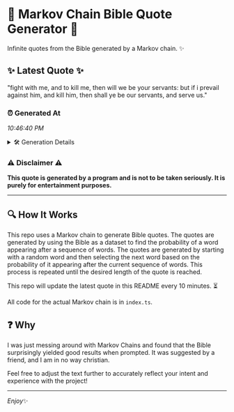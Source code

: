 # 📖 Markov Chain Bible Quote Generator 📖

Infinite quotes from the Bible generated by a Markov chain. ✨

## ✨ Latest Quote ✨
"fight with me, and to kill me, then will we be your servants: but if i prevail against him, and kill him, then shall ye be our servants, and serve us."

### ⏰ Generated At
*10:46:40 PM*

<details>
    <summary>🛠️ Generation Details</summary>
    <p>
        <strong>🌱 Seed:</strong> fight<br>
        <strong>🔄 Iterations:</strong> 30<br>
        <strong>📜 Context History:</strong><br>[ fight ]: with<br>[ fight, with ]: me,<br>[ fight, with, me, ]: and<br>[ fight, with, me,, and ]: to<br>[ fight, with, me,, and, to ]: kill<br>[ fight, with, me,, and, to, kill ]: me,<br>[ with, me,, and, to, kill, me, ]: then<br>[ me,, and, to, kill, me,, then ]: will<br>[ and, to, kill, me,, then, will ]: we<br>[ to, kill, me,, then, will, we ]: be<br>[ kill, me,, then, will, we, be ]: your<br>[ me,, then, will, we, be, your ]: servants:<br>[ then, will, we, be, your, servants: ]: but<br>[ will, we, be, your, servants:, but ]: if<br>[ we, be, your, servants:, but, if ]: i<br>[ be, your, servants:, but, if, i ]: prevail<br>[ your, servants:, but, if, i, prevail ]: against<br>[ servants:, but, if, i, prevail, against ]: him,<br>[ but, if, i, prevail, against, him, ]: and<br>[ if, i, prevail, against, him,, and ]: kill<br>[ i, prevail, against, him,, and, kill ]: him,<br>[ prevail, against, him,, and, kill, him, ]: then<br>[ against, him,, and, kill, him,, then ]: shall<br>[ him,, and, kill, him,, then, shall ]: ye<br>[ and, kill, him,, then, shall, ye ]: be<br>[ kill, him,, then, shall, ye, be ]: our<br>[ him,, then, shall, ye, be, our ]: servants,<br>[ then, shall, ye, be, our, servants, ]: and<br>[ shall, ye, be, our, servants,, and ]: serve<br>[ ye, be, our, servants,, and, serve ]: us.<br>
    </p>
</details>

### ⚠️ Disclaimer ⚠️
**This quote is generated by a program and is not to be taken seriously. It is purely for entertainment purposes.**

---

## 🔍 How It Works

This repo uses a Markov chain to generate Bible quotes. The quotes are generated by using the Bible as a dataset to find the probability of a word appearing after a sequence of words. The quotes are generated by starting with a random word and then selecting the next word based on the probability of it appearing after the current sequence of words. This process is repeated until the desired length of the quote is reached.

This repo will update the latest quote in this README every 10 minutes. ⏳

All code for the actual Markov chain is in `index.ts`.

## ❓ Why

I was just messing around with Markov Chains and found that the Bible surprisingly yielded good results when prompted. 
It was suggested by a friend, and I am in no way christian.

Feel free to adjust the text further to accurately reflect your intent and experience with the project!

---

*Enjoy*✨

